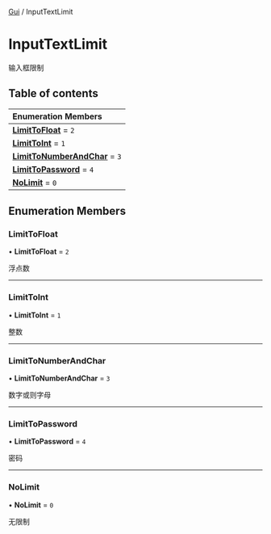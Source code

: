 [Gui](../groups/Core.Gui.md) / InputTextLimit

# InputTextLimit <Badge type="tip" text="Enumeration" /> <Score text="InputTextLimit" />

输入框限制

## Table of contents

| Enumeration Members |
| :-----|
| **[LimitToFloat](mw.InputTextLimit.md#limittofloat)** = ``2`` <br> |
| **[LimitToInt](mw.InputTextLimit.md#limittoint)** = ``1`` <br> |
| **[LimitToNumberAndChar](mw.InputTextLimit.md#limittonumberandchar)** = ``3`` <br> |
| **[LimitToPassword](mw.InputTextLimit.md#limittopassword)** = ``4`` <br> |
| **[NoLimit](mw.InputTextLimit.md#nolimit)** = ``0`` <br> |

## Enumeration Members

### LimitToFloat <Score text="LimitToFloat" /> 

• **LimitToFloat** = ``2``

浮点数

___

### LimitToInt <Score text="LimitToInt" /> 

• **LimitToInt** = ``1``

整数

___

### LimitToNumberAndChar <Score text="LimitToNumberAndChar" /> 

• **LimitToNumberAndChar** = ``3``

数字或则字母

___

### LimitToPassword <Score text="LimitToPassword" /> 

• **LimitToPassword** = ``4``

密码

___

### NoLimit <Score text="NoLimit" /> 

• **NoLimit** = ``0``

无限制
